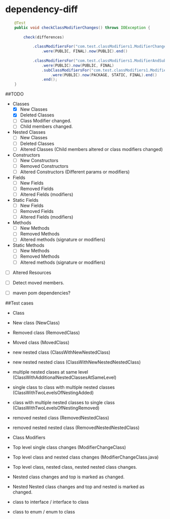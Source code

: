 # dependency-diff

```java
    @Test
	public void checkClassModifierChanges() throws IOException {
	
		check(differences)
			
			.classModifiersFor("com.test.classModifiers1.ModifierChangeClass")
				.were(PUBLIC, FINAL).now(PUBLIC).end()
			
			.classModifiersFor("com.test.classModifiers1.ModifierAndSubclassChangeClass")
				.were(PUBLIC).now(PUBLIC, FINAL)
				.subClassModifiersFor("com.test.classModifiers1.ModifierAndSubclassChangeClass$ModifierAndSubclassChangeSubClass")
					.were(PUBLIC).now(PACKAGE, STATIC, FINAL).end()
				.end();
	}

```


##TODO
 - Classes
   - [X] New Classes
   - [X] Deleted Classes
   - [ ] Class Modifier changed.
   - [ ] Child members changed.  

 - Nested Classes
   - [ ] New Classes
   - [ ] Deleted Classes
   - [ ] Altered Classes (Child members altered or class modifiers changed)  
 
 - Constructors
   - [ ] New Constructors
   - [ ] Removed Constructors
   - [ ] Altered Constructors (Different params or modifiers)
 
 - Fields
   - [ ] New Fields
   - [ ] Removed Fields
   - [ ] Altered Fields (modifiers)

 - Static Fields
   - [ ] New Fields
   - [ ] Removed Fields
   - [ ] Altered Fields (modifiers)

 - Methods
   - [ ] New Methods
   - [ ] Removed Methods
   - [ ] Altered methods (signature or modifiers)

 - Static Methods
   - [ ] New Methods
   - [ ] Removed Methods
   - [ ] Altered methods (signature or modifiers)

 -  [ ] Altered Resources
 -  [ ] Detect moved members.           
 -  [ ] maven pom dependencies?

 
 ##Test cases
 
 - Class 
  - New class  (NewClass)
  - Removed class (RemovedClass)
  - Moved class (MovedClass)
  - new nested class (ClassWithNewNestedClass)
  - new nested nested class (ClassWithNewNestedNestedClass)
  - multiple nested clases at same level  (ClassWithAdditionalNestedClassesAtSameLevel)
  - single class to class with multiple nested classes (ClassWithTwoLevelsOfNestingAdded)
  - class with multiple nested classes to single class (ClassWithTwoLevelsOfNestingRemoved)
  - removed nested class (RemovedNestedClass)
  - removed nested nested class (RemovedNestedNestedClass)

 - Class Modifiers
  - Top level single class changes (ModifierChangeClass)
  - Top level class and nested class changes (ModifierChangeClass.java)
  - Top level class, nested class, nested nested class changes.
  - Nested class changes and top is marked as changed.
  - Nested Nested class changes and top and nested is marked as changed. 
 
 - class to interface / interface to class
 - class to enum / enum to class
  
 
 
